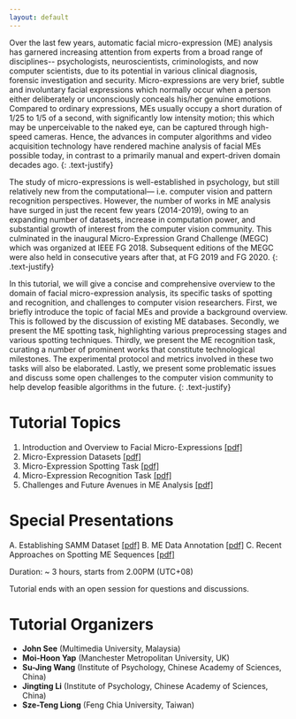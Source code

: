 ```yaml
---
layout: default
---
```


Over the last few years, automatic facial micro-expression (ME) analysis has garnered increasing attention from experts from a broad range of disciplines-- psychologists, neuroscientists, criminologists, and now computer scientists, due to its potential in various clinical diagnosis, forensic investigation and security. Micro-expressions are very brief, subtle and involuntary facial expressions which normally occur when a person either deliberately or unconsciously conceals his/her genuine emotions. Compared to ordinary expressions, MEs usually occupy a short duration of 1/25 to 1/5 of a second, with significantly low intensity motion; this which may be unperceivable to the naked eye, can be captured through high-speed cameras. Hence, the advances in computer algorithms and video acquisition technology have rendered machine analysis of facial MEs possible today, in contrast to a primarily manual and expert-driven domain decades ago.
{: .text-justify} 

The study of micro-expressions is well-established in psychology, but still relatively new from the computational— i.e. computer vision and pattern recognition perspectives. However, the number of works in ME analysis have surged in just the  recent few years (2014-2019), owing to an expanding number of datasets, increase in computation power, and substantial growth of interest from the computer vision community. This culminated in the inaugural Micro-Expression Grand Challenge (MEGC) which was organized at IEEE FG 2018. Subsequent editions of the MEGC were also held in consecutive years after that, at FG 2019 and FG 2020.
{: .text-justify}

In this tutorial, we will give a concise and comprehensive overview to the domain of facial micro-expression analysis, its specific tasks of spotting and recognition, and challenges to computer vision researchers. First, we briefly introduce the topic of facial MEs and provide a background overview. This is followed by the discussion of existing ME databases. Secondly, we present the ME spotting task, highlighting various preprocessing stages and various spotting techniques. Thirdly, we present the ME recognition task, curating a number of prominent works that constitute technological milestones. The experimental protocol and metrics involved in these two tasks will also be elaborated. Lastly, we present some problematic issues and discuss some open challenges to the computer vision community to help develop feasible algorithms in the future.
{: .text-justify} 


# Tutorial Topics

1. Introduction and Overview to Facial Micro-Expressions [[pdf]](./pdf/fmea_accv2020_part1.pdf)
2. Micro-Expression Datasets [[pdf]](./pdf/fmea_accv2020_part2.pdf)
3. Micro-Expression Spotting Task [[pdf]](./pdf/fmea_accv2020_part3.pdf)
4. Micro-Expression Recognition Task [[pdf]](./pdf/fmea_accv2020_part4.pdf)
5. Challenges and Future Avenues in ME Analysis [[pdf]](./pdf/fmea_accv2020_part5.pdf)

# Special Presentations

A. Establishing SAMM Dataset [[pdf]](./pdf/fmea_accv2020_samm.pdf)
B. ME Data Annotation [[pdf]](./pdf/fmea_accv2020_annotation.pdf)
C. Recent Approaches on Spotting ME Sequences [[pdf]](./pdf/fmea_accv2020_spottingseq.pdf)


Duration: ~ 3 hours, starts from 2.00PM (UTC+08)

Tutorial ends with an open session for questions and discussions.


# Tutorial Organizers
* **John See** (Multimedia University, Malaysia)
* **Moi-Hoon Yap** (Manchester Metropolitan University, UK)
* **Su-Jing Wang** (Institute of Psychology, Chinese Academy of Sciences, China)
* **Jingting Li** (Institute of Psychology, Chinese Academy of Sciences, China)
* **Sze-Teng Liong** (Feng Chia University, Taiwan) 


